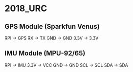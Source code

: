 # 2018_URC

## GPS Module (Sparkfun Venus)
RPI -> GPS
RX -> TX
GND -> GND
3.3V -> 3.3V

## IMU Module (MPU-92/65)
RPI -> IMU
3.3V -> VCC
GND -> GND
SCL -> SCL
SDA -> SDA
